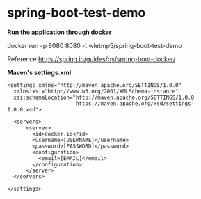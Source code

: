 # spring-boot-test-demo
<b>Run the application through docker</b> <p>
docker run -p 8080:8080 -t wletmp5/spring-boot-test-demo <p>
Reference <a href="https://spring.io/guides/gs/spring-boot-docker/">https://spring.io/guides/gs/spring-boot-docker/</a> <p>
<b>Maven's settings.xml</b>
``` 
<settings xmlns="http://maven.apache.org/SETTINGS/1.0.0"
  xmlns:xsi="http://www.w3.org/2001/XMLSchema-instance"
  xsi:schemaLocation="http://maven.apache.org/SETTINGS/1.0.0
                      https://maven.apache.org/xsd/settings-1.0.0.xsd">

  <servers>
      <server>
        <id>docker.io</id>
        <username>[USERNAME]</username>
        <password>[PASSWORD]</password>
        <configuration>
          <email>[EMAIL]</email>
        </configuration>
      </server>
  </servers>

</settings>
```
